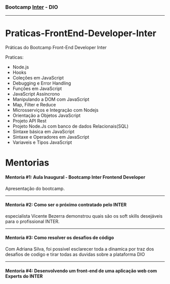<h3>Bootcamp <a href="https://github.com/decristony/InterBootcamp">Inter</a> - DIO 
<hr>

  # Praticas-FrontEnd-Developer-Inter
Práticas do Bootcamp Front-End Developer Inter

Praticas:
- Node.js
- Hooks
- Coleções em JavaScript
- Debugging e Error Handling
- Funções em JavaScript
- JavaScript Assíncrono
- Manipulando a DOM com JavaScript
- Map, Filter e Reduce
- Microsserviços e Integração com Nodejs
- Orientação a Objetos JavaScript
- Projeto API Rest
- Projeto Node.Js com banco de dados Relacionais(SQL)
- Sintaxe básica em JavaScript
- Sintaxe e Operadores em JavaScript
- Variaveis e Tipos JavaScript

  
# Mentorias

<h4>Mentoria #1: Aula Inaugural - Bootcamp Inter Frontend Developer</h4>

Apresentação do bootcamp.

<hr>

<h4>Mentoria #2: Como ser o próximo contratado pelo INTER</h4>

especialista Vicente Bezerra demonstrou quais são os soft skills desejáveis para o profissional INTER.

<hr>

<h4>
Mentoria #3: Como resolver os desafios de código</h4>

Com Adriana Silva, foi possivel esclarecer toda a dinamica por traz dos desafios de codigo e tirar todas as duvidas sobre a plataforma DIO

<hr>

<h4>Mentoria #4: Desenvolvendo um front-end de uma aplicação web com Experts do INTER</h4>
